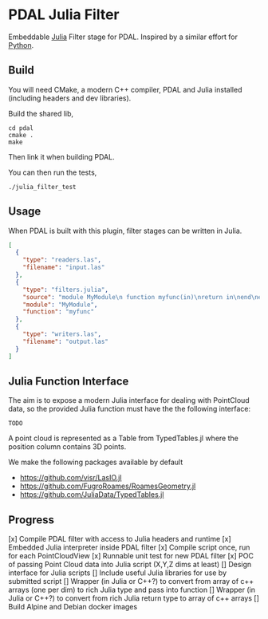 # PDAL Julia Filter

Embeddable [Julia](https://julialang.org/) Filter stage for PDAL. Inspired by a similar effort for [Python](https://github.com/PDAL/python).

## Build

You will need CMake, a modern C++ compiler, PDAL and Julia installed (including headers and dev libraries).

Build the shared lib,

```
cd pdal
cmake .
make
```

Then link it when building PDAL.

You can then run the tests,

```
./julia_filter_test
```

## Usage

When PDAL is built with this plugin, filter stages can be written in Julia.

```json
[
  {
    "type": "readers.las",
    "filename": "input.las"
  },
  {
    "type": "filters.julia",
    "source": "module MyModule\n function myfunc(in)\nreturn in\nend\nend\n",
    "module": "MyModule",
    "function": "myfunc"
  },
  {
    "type": "writers.las",
    "filename": "output.las"
  }
]
```

## Julia Function Interface

The aim is to expose a modern Julia interface for dealing with PointCloud data, so the provided Julia function
must have the the following interface:

```
TODO
```

A point cloud is represented as a Table from TypedTables.jl where the position column contains 3D points.

We make the following packages available by default

- https://github.com/visr/LasIO.jl
- https://github.com/FugroRoames/RoamesGeometry.jl
- https://github.com/JuliaData/TypedTables.jl


## Progress

[x] Compile PDAL filter with access to Julia headers and runtime
[x] Embedded Julia interpreter inside PDAL filter
[x] Compile script once, run for each PointCloudView
[x] Runnable unit test for new PDAL filter
[x] POC of passing Point Cloud data into Julia script (X,Y,Z dims at least)
[]  Design interface for Julia scripts
[]  Include useful Julia libraries for use by submitted script
[]  Wrapper (in Julia or C++?) to convert from array of c++ arrays (one per dim) to rich Julia type and pass into function
[]  Wrapper (in Julia or C++?) to convert from rich Julia return type to array of c++ arrays
[]  Build Alpine and Debian docker images

